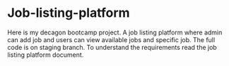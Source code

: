 # Job-listing-platform
Here is my decagon bootcamp project. A job listing platform where admin can add job and users can view available jobs and specific job.
The full code is on staging branch.
To understand the requirements read the job listing platform document.
